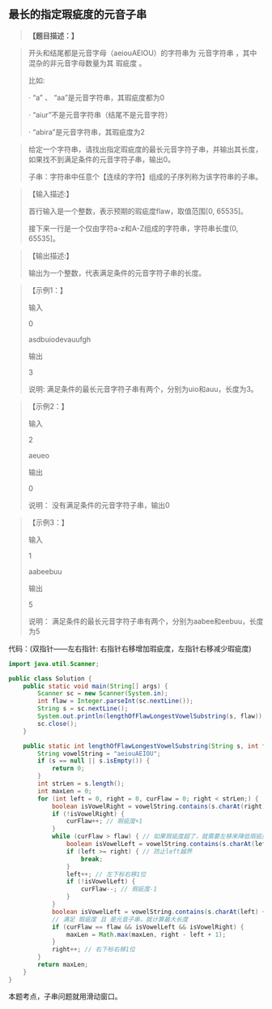 ## 最长的指定瑕疵度的元音子串

> **【题目描述：】**

> 开头和结尾都是元音字母（aeiouAEIOU）的字符串为 元音字符串 ，其中混杂的非元音字母数量为其 瑕疵度 。
> 
> 比如:
> 
> · “a” 、 “aa”是元音字符串，其瑕疵度都为0
> 
> · “aiur”不是元音字符串（结尾不是元音字符）
> 
> · “abira”是元音字符串，其瑕疵度为2

> 给定一个字符串，请找出指定瑕疵度的最长元音字符子串，并输出其长度，如果找不到满足条件的元音字符子串，输出0。
>
> 子串：字符串中任意个【连续的字符】组成的子序列称为该字符串的子串。

> 【输入描述:】
> 
> 首行输入是一个整数，表示预期的瑕疵度flaw，取值范围[0, 65535]。
> 
> 接下来一行是一个仅由字符a-z和A-Z组成的字符串，字符串长度(0, 65535]。

> 【输出描述:】
> 
> 输出为一个整数，代表满足条件的元音字符子串的长度。

> 【示例1：】
> 
> 输入
> 
> 0
> 
> asdbuiodevauufgh
> 
> 输出
> 
> 3
> 
> 说明:
> 满足条件的最长元音字符子串有两个，分别为uio和auu，长度为3。

> 【示例2：】
> 
> 输入
> 
> 2
> 
> aeueo
> 
> 输出
> 
> 0
> 
> 说明：
> 没有满足条件的元音字符子串，输出0

> 【示例3：】
> 
> 输入
> 
> 1
> 
> aabeebuu
> 
> 输出
> 
> 5
>
> 说明：
> 满足条件的最长元音字符子串有两个，分别为aabee和eebuu，长度为5

代码：(双指针——左右指针: 右指针右移增加瑕疵度，左指针右移减少瑕疵度)
```java
import java.util.Scanner;

public class Solution {
    public static void main(String[] args) {
        Scanner sc = new Scanner(System.in);
        int flaw = Integer.parseInt(sc.nextLine());
        String s = sc.nextLine();
        System.out.println(lengthOfFlawLongestVowelSubstring(s, flaw));
        sc.close();
    }

    public static int lengthOfFlawLongestVowelSubstring(String s, int flaw) {
        String vowelString = "aeiouAEIOU";
        if (s == null || s.isEmpty()) {
            return 0;
        }
        int strLen = s.length();
        int maxLen = 0;
        for (int left = 0, right = 0, curFlaw = 0; right < strLen;) {
            boolean isVowelRight = vowelString.contains(s.charAt(right) + "");
            if (!isVowelRight) {
                curFlaw++; // 瑕疵度+1
            }
            while (curFlaw > flaw) { // 如果瑕疵度超了，就需要左移来降低瑕疵度
                boolean isVowelLeft = vowelString.contains(s.charAt(left) + "");
                if (left >= right) { // 防止left越界
                    break;
                }
                left++; // 左下标右移1位
                if (!isVowelLeft) {
                    curFlaw--; // 瑕疵度-1
                }
            }
            boolean isVowelLeft = vowelString.contains(s.charAt(left) + "");
            // 满足 瑕疵度 且 是元音子串，就计算最大长度
            if (curFlaw == flaw && isVowelLeft && isVowelRight) {
                maxLen = Math.max(maxLen, right - left + 1);
            }
            right++; // 右下标右移1位
        }
        return maxLen;
    }
}
```
本题考点，子串问题就用滑动窗口。